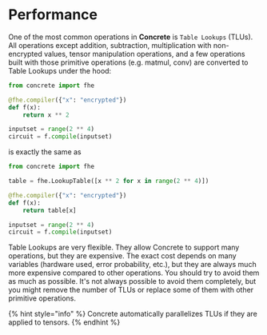 # Performance

One of the most common operations in **Concrete** is `Table Lookups` (TLUs). All operations except addition, subtraction, multiplication with non-encrypted values, tensor manipulation operations, and a few operations built with those primitive operations (e.g. matmul, conv) are converted to Table Lookups under the hood:

```python
from concrete import fhe

@fhe.compiler({"x": "encrypted"})
def f(x):
    return x ** 2

inputset = range(2 ** 4)
circuit = f.compile(inputset)
```

is exactly the same as

```python
from concrete import fhe

table = fhe.LookupTable([x ** 2 for x in range(2 ** 4)])

@fhe.compiler({"x": "encrypted"})
def f(x):
    return table[x]

inputset = range(2 ** 4)
circuit = f.compile(inputset)
```

Table Lookups are very flexible. They allow Concrete to support many operations, but they are expensive. The exact cost depends on many variables (hardware used, error probability, etc.), but they are always much more expensive compared to other operations. You should try to avoid them as much as possible. It's not always possible to avoid them completely, but you might remove the number of TLUs or replace some of them with other primitive operations.

{% hint style="info" %}
Concrete automatically parallelizes TLUs if they are applied to tensors.
{% endhint %}
